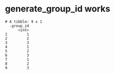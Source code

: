 # generate_group_id works

    # A tibble: 9 x 1
      .group_id
          <int>
    1         1
    2         2
    3         3
    4         1
    5         2
    6         3
    7         1
    8         2
    9         3

